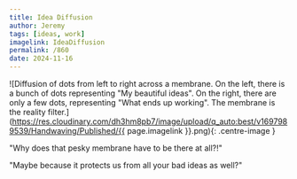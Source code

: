 ```yaml
---
title: Idea Diffusion
author: Jeremy
tags: [ideas, work]
imagelink: IdeaDiffusion
permalink: /860
date: 2024-11-16
---
```


![Diffusion of dots from left to right across a membrane. On the left, there is a bunch of dots representing "My beautiful ideas". On the right, there are only a few dots, representing "What ends up working". The membrane is the reality filter.](https://res.cloudinary.com/dh3hm8pb7/image/upload/q_auto:best/v1697989539/Handwaving/Published/{{ page.imagelink }}.png){: .centre-image }

"Why does that pesky membrane have to be there at all?!"

"Maybe because it protects us from all your bad ideas as well?"
